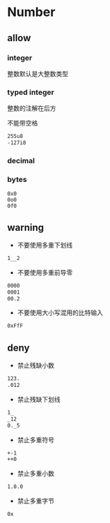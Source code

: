 # Number


## allow


### integer

整数默认是大整数类型


### typed integer

整数的注解在后方

不能带空格

```bash
255u8
-127i8
```

### decimal



### bytes

```
0x0
0o0
0f0
```



## warning

- 不要使用多重下划线

```bash
1__2
```

- 不要使用多重前导零

```bash
0000
0001
00.2
```

- 不要使用大小写混用的比特输入

```bash
0xFfF
```




## deny

- 禁止残缺小数

```bash
123.
.012
```

- 禁止残缺下划线

```bash
1_
_12
0._5
```

- 禁止多重符号

```bash
+-1
++0
```

- 禁止多重小数
```bash
1.0.0
```

- 禁止多重字节

```bash
0x
```
